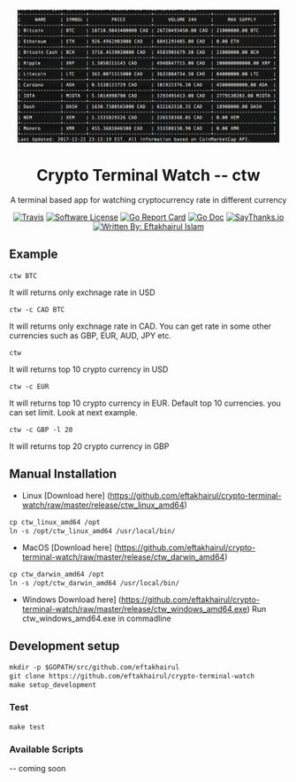 <p align="center">
  <img alt="ctw Logo" src="https://raw.githubusercontent.com/eftakhairul/crypto-terminal-watch/master/assets/pic1.png" height="240" />
  <h1 align="center">Crypto Terminal Watch -- ctw</h1>
  <p align="center">A terminal based app for watching cryptocurrency rate in different currency</p>
  <p align="center">
    <a href="https://travis-ci.org/eftakhairul/crypto-terminal-watch"><img alt="Travis" src="https://travis-ci.org/eftakhairul/crypto-terminal-watch.svg?branch=master"></a>    
    <a href="/LICENSE.md"><img alt="Software License" src="https://img.shields.io/badge/license-MIT-brightgreen.svg?style=flat-square"></a>        
    <a href="https://goreportcard.com/report/github.com/eftakhairul/crypto-terminal-watch"><img alt="Go Report Card" src="https://goreportcard.com/badge/github.com/eftakhairul/crypto-terminal-watch?style=flat-square"></a>
    <a href="http://godoc.org/github.com/eftakhairul/crypto-terminal-watch"><img alt="Go Doc" src="https://img.shields.io/badge/godoc-reference-blue.svg?style=flat-square"></a>
    <a href="https://saythanks.io/to/eftakhairul"><img alt="SayThanks.io" src="https://img.shields.io/badge/SayThanks.io-%E2%98%BC-1EAEDB.svg?style=flat-square"></a>
    <a href="https://github.com/eftakhairul"><img alt="Written By: Eftakhairul Islam" src="https://img.shields.io/badge/powered%20by-Eftakhairul%20Islam-green.svg?style=flat-square"></a>
  </p>
</p>

## Example
```console
ctw BTC
```
It will returns only exchnage rate in USD


```console
ctw -c CAD BTC
```
It will returns only exchnage rate in CAD.  You can get rate in some other currencies such as GBP, EUR, AUD, JPY etc.

```console
ctw 
```
It will returns top 10 crypto currency in USD

```console
ctw -c EUR
```
It will returns top 10 crypto currency in EUR. Default top 10 currencies. you can set limit. Look at next example.
 

 ```console
ctw -c GBP -l 20
```
It will returns top 20 crypto currency in GBP


## Manual Installation 
* Linux [Download here] (https://github.com/eftakhairul/crypto-terminal-watch/raw/master/release/ctw_linux_amd64)
 ```console
 cp ctw_linux_amd64 /opt
 ln -s /opt/ctw_linux_amd64 /usr/local/bin/
```

* MacOS [Download here] (https://github.com/eftakhairul/crypto-terminal-watch/raw/master/release/ctw_darwin_amd64)
 ```console
 cp ctw_darwin_amd64 /opt
 ln -s /opt/ctw_darwin_amd64 /usr/local/bin/
```

* Windows Download here] (https://github.com/eftakhairul/crypto-terminal-watch/raw/master/release/ctw_windows_amd64.exe)
Run ctw_windows_amd64.exe in commadline


## Development setup
```console
mkdir -p $GOPATH/src/github.com/eftakhairul
git clone https://github.com/eftakhairul/crypto-terminal-watch
make setup_development
```

### Test
```console
make test
```

### Available Scripts

-- coming soon
